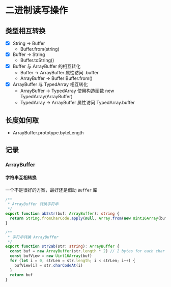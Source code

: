 # 二进制读写操作

## 类型相互转换

- [x] String -> Buffer
  - Buffer.from(string)
- [x] Buffer -> String
  - Buffer.toString()
- [x] Buffer 与 ArrayBuffer 的相互转化
  - Buffer -> ArrayBuffer 属性访问 .buffer
  - ArrayBuffer -> Buffer Buffer.from()
- [x] ArrayBuffer 与 TypedArray 相互转化
  - ArrayBuffer -> TypedArray 使用构造函数 new TypedArray(ArrayBuffer)
  - TypedArray -> ArrayBuffer 属性访问 TypedArray.buffer

## 长度如何取

- ArrayBuffer.prototype.byteLength

## 记录

### ArrayBuffer

#### 字符串互相转换

一个不是很好的方案，最好还是借助 `Buffer` 库

```ts
/**
 * ArrayBuffer 转换字符串
 */
export function ab2str(buf: ArrayBuffer): string {
  return String.fromCharCode.apply(null, Array.from(new Uint16Array(buf)))
}

/**
 * 字符串转换 ArrayBuffer
 */
export function str2ab(str: string): ArrayBuffer {
  const buf = new ArrayBuffer(str.length * 2) // 2 bytes for each char
  const bufView = new Uint16Array(buf)
  for (let i = 0, strLen = str.length; i < strLen; i++) {
    bufView[i] = str.charCodeAt(i)
  }
  return buf
}
```
